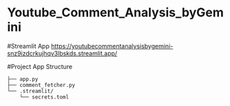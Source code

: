 # Youtube_Comment_Analysis_byGemini

#Streamlit App
https://youtubecommentanalysisbygemini-snz9izdcrkujhqv3lbskds.streamlit.app/

#Project App Structure
```Project App Structure
├── app.py
├── comment_fetcher.py
└── .streamlit/
    └── secrets.toml
```
